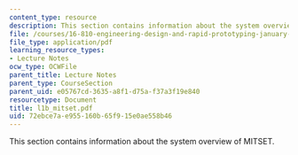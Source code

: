 ```yaml
---
content_type: resource
description: This section contains information about the system overview of MITSET.
file: /courses/16-810-engineering-design-and-rapid-prototyping-january-iap-2007/72ebce7ae955160b65f915e0ae558b46_l1b_mitset.pdf
file_type: application/pdf
learning_resource_types:
- Lecture Notes
ocw_type: OCWFile
parent_title: Lecture Notes
parent_type: CourseSection
parent_uid: e05767cd-3635-a8f1-d75a-f37a3f19e840
resourcetype: Document
title: l1b_mitset.pdf
uid: 72ebce7a-e955-160b-65f9-15e0ae558b46
---
```

This section contains information about the system overview of MITSET.

